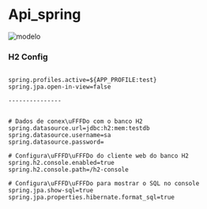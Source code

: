 # Api_spring



![modelo](https://user-images.githubusercontent.com/67287171/172007958-c1c6adcc-5307-44ac-9cd6-60a4fec6d14e.png)


### H2 Config



````

spring.profiles.active=${APP_PROFILE:test}
spring.jpa.open-in-view=false

---------------


# Dados de conex\uFFFDo com o banco H2
spring.datasource.url=jdbc:h2:mem:testdb
spring.datasource.username=sa
spring.datasource.password=

# Configura\uFFFD\uFFFDo do cliente web do banco H2
spring.h2.console.enabled=true
spring.h2.console.path=/h2-console

# Configura\uFFFD\uFFFDo para mostrar o SQL no console
spring.jpa.show-sql=true
spring.jpa.properties.hibernate.format_sql=true

````
